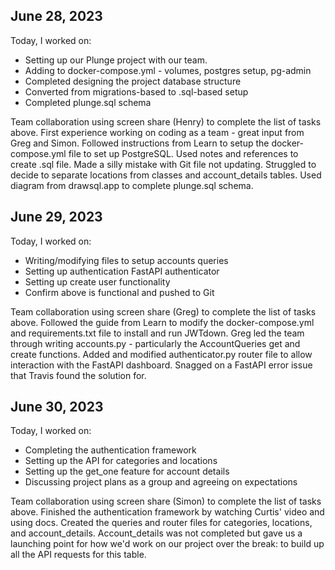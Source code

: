 ## June 28, 2023

Today, I worked on:

- Setting up our Plunge project with our team.
- Adding to docker-compose.yml - volumes, postgres setup, pg-admin
- Completed designing the project database structure
- Converted from migrations-based to .sql-based setup
- Completed plunge.sql schema

Team collaboration using screen share (Henry) to complete the list of tasks above. First experience working on coding as a team - great input from Greg and Simon. Followed instructions from Learn to setup the docker-compose.yml file to set up PostgreSQL. Used notes and references to create .sql file. Made a silly mistake with Git file not updating. Struggled to decide to separate locations from classes and account_details tables. Used diagram from drawsql.app to complete plunge.sql schema.

## June 29, 2023

Today, I worked on:

- Writing/modifying files to setup accounts queries
- Setting up authentication FastAPI authenticator
- Setting up create user functionality
- Confirm above is functional and pushed to Git

Team collaboration using screen share (Greg) to complete the list of tasks above. Followed the guide from Learn to modify the docker-compose.yml and requirements.txt file to install and run JWTdown. Greg led the team through writing accounts.py - particularly the AccountQueries get and create functions. Added and modified authenticator.py router file to allow interaction with the FastAPI dashboard. Snagged on a FastAPI error issue that Travis found the solution for.

## June 30, 2023

Today, I worked on:

- Completing the authentication framework
- Setting up the API for categories and locations
- Setting up the get_one feature for account details
- Discussing project plans as a group and agreeing on expectations

Team collaboration using screen share (Simon) to complete the list of tasks above. Finished the authentication framework by watching Curtis' video and using docs. Created the queries and router files for categories, locations, and account_details. Account_details was not completed but gave us a launching point for how we'd work on our project over the break: to build up all the API requests for this table.
